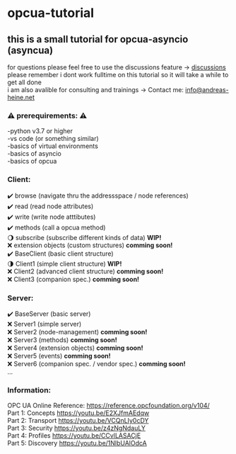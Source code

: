 # opcua-tutorial  
  
## this is a small tutorial for opcua-asyncio (asyncua)  
  
for questions please feel free to use the discussions feature -> [discussions](https://github.com/AndreasHeine/opcua-tutorial/discussions)  
please remember i dont work fulltime on this tutorial so it will take a while to get all done  
i am also avalible for consulting and trainings -> Contact me: info@andreas-heine.net  
  
### :warning: **prerequirements:** :warning:  
-python v3.7 or higher  
-vs code (or something similar)  
-basics of virtual environments  
-basics of asyncio  
-basics of opcua  
  
### Client:  
:heavy_check_mark: browse (navigate thru the addressspace / node references)  
:heavy_check_mark: read (read node attributes)  
:heavy_check_mark: write (write node atttibutes)  
:heavy_check_mark: methods (call a opcua method)  
:waning_gibbous_moon: subscribe (subscribe different kinds of data) __WIP!__  
:x: extension objects (custom structures) __comming soon!__  
:heavy_check_mark: BaseClient (basic client structure)  
:last_quarter_moon: Client1 (simple client structure) __WIP!__  
:x: Client2 (advanced client structure) __comming soon!__  
:x: Client3 (companion spec.) __comming soon!__  
  
### Server:  
:heavy_check_mark: BaseServer (basic server)  
:x: Server1 (simple server)  
:x: Server2 (node-management) __comming soon!__  
:x: Server3 (methods) __comming soon!__  
:x: Server4 (extension objects) __comming soon!__  
:x: Server5 (events) __comming soon!__  
:x: Server6 (companion spec. / vendor spec.) __comming soon!__  
...  
  
### Information:  
OPC UA Online Reference: https://reference.opcfoundation.org/v104/  
Part 1: Concepts https://youtu.be/E2XJfmAEdqw  
Part 2: Transport https://youtu.be/VCQnLIy0cDY   
Part 3: Security https://youtu.be/z4zNgNdauLY  
Part 4: Profiles https://youtu.be/CCvlLASACjE  
Part 5: Discovery https://youtu.be/1NlbUAlOdcA  
